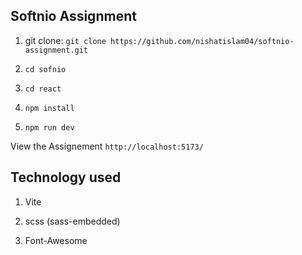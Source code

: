 
## Softnio Assignment

1. git clone: `git clone https://github.com/nishatislam04/softnio-assignment.git`

2.  `cd sofnio`

3. `cd react`

4.  `npm install`

5.  `npm run dev`

View the Assignement `http://localhost:5173/`


## Technology used

1. Vite

2. scss (sass-embedded)

3. Font-Awesome
